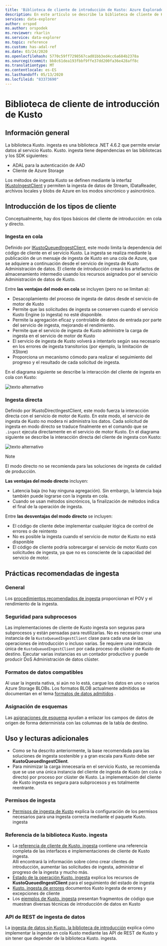 ```yaml
---
title: 'Biblioteca de cliente de introducción de Kusto: Azure Explorador de datos | Microsoft Docs'
description: En este artículo se describe la biblioteca de cliente de Kusto ingesta en Azure Explorador de datos.
services: data-explorer
author: orspod
ms.author: orspodek
ms.reviewer: rkarlin
ms.service: data-explorer
ms.topic: reference
ms.custom: has-adal-ref
ms.date: 03/24/2020
ms.openlocfilehash: 5770c59ff7298567cad01bb3ed4cc6a684b2378a
ms.sourcegitcommit: bb8c61dea193fbbf9ffe37dd200fa36e428aff8c
ms.translationtype: MT
ms.contentlocale: es-ES
ms.lasthandoff: 05/13/2020
ms.locfileid: "83373690"
---
```

# <a name="kusto-ingest-client-library"></a>Biblioteca de cliente de introducción de Kusto

## <a name="overview"></a>Información general
La biblioteca Kusto. ingesta es una biblioteca .NET 4.6.2 que permite enviar datos al servicio Kusto.
Kusto. ingesta tiene dependencias en las bibliotecas y los SDK siguientes:

* ADAL para la autenticación de AAD
* Cliente de Azure Storage

Los métodos de ingesta Kusto se definen mediante la interfaz [IKustoIngestClient](kusto-ingest-client-reference.md#interface-ikustoingestclient) y permiten la ingesta de datos de Stream, IDataReader, archivos locales y blobs de Azure en los modos sincrónico y asincrónico.

## <a name="ingest-client-flavors"></a>Introducción de los tipos de cliente
Conceptualmente, hay dos tipos básicos del cliente de introducción: en cola y directo.

### <a name="queued-ingestion"></a>Ingesta en cola
Definido por [IKustoQueuedIngestClient](kusto-ingest-client-reference.md#interface-ikustoqueuedingestclient), este modo limita la dependencia del código de cliente en el servicio Kusto. La ingesta se realiza mediante la publicación de un mensaje de ingesta de Kusto en una cola de Azure, que se adquiere a continuación desde el servicio de ingesta de Kusto Administración de datos. El cliente de introducción creará los artefactos de almacenamiento intermedio usando los recursos asignados por el servicio Administración de datos de Kusto.

Entre **las ventajas del modo en cola** se incluyen (pero no se limitan a):

* Desacoplamiento del proceso de ingesta de datos desde el servicio de motor de Kusto
* Permite que las solicitudes de ingesta se conserven cuando el servicio Kusto Engine (o ingesta) no esté disponible.
* Permite la agregación eficaz y controlable de datos de entrada por parte del servicio de ingesta, mejorando el rendimiento.
* Permite que el servicio de ingesta de Kusto administre la carga de ingesta en el servicio de motor de Kusto
* El servicio de ingesta de Kusto volverá a intentarlo según sea necesario en los errores de ingesta transitorios (por ejemplo, la limitación de XStore)
* Proporciona un mecanismo cómodo para realizar el seguimiento del progreso y el resultado de cada solicitud de ingesta.

En el diagrama siguiente se describe la interacción del cliente de ingesta en cola con Kusto:

![texto alternativo](../images/queued-ingest.jpg "en cola: ingesta")

### <a name="direct-ingestion"></a>Ingesta directa
Definido por IKustoDirectIngestClient, este modo fuerza la interacción directa con el servicio de motor de Kusto. En este modo, el servicio de ingesta de Kusto no modera ni administra los datos. Cada solicitud de ingesta en modo directo se traduce finalmente en el comando que se `.ingest` ejecuta directamente en el servicio de motor Kusto.
En el diagrama siguiente se describe la interacción directa del cliente de ingesta con Kusto:

![texto alternativo](../images/direct-ingest.jpg "ingesta directa")

> [!NOTE]
> El modo directo no se recomienda para las soluciones de ingesta de calidad de producción.

**Las ventajas del modo directo** incluyen:

* Latencia baja (no hay ninguna agregación). Sin embargo, la latencia baja también puede lograrse con la ingesta en cola.
* Cuando se usan métodos sincrónicos, la finalización de métodos indica el final de la operación de ingesta.

Entre **las desventajas del modo directo** se incluyen:

* El código de cliente debe implementar cualquier lógica de control de errores o de reintento
* No es posible la ingesta cuando el servicio de motor de Kusto no está disponible
* El código de cliente podría sobrecargar el servicio de motor Kusto con solicitudes de ingesta, ya que no es consciente de la capacidad del servicio de motor.

## <a name="ingestion-best-practices"></a>Prácticas recomendadas de ingesta

### <a name="general"></a>General
Los [procedimientos recomendados de ingesta](kusto-ingest-best-practices.md) proporcionan el POV y el rendimiento de la ingesta.

### <a name="thread-safety"></a>Seguridad para subprocesos
Las implementaciones de cliente de Kusto ingesta son seguras para subprocesos y están pensadas para reutilizarlas. No es necesario crear una instancia de la `KustoQueuedIngestClient` clase para cada una de las operaciones de introducción o incluso varias. Se requiere una instancia única de `KustoQueuedIngestClient` por cada proceso de clúster de Kusto de destino. Ejecutar varias instancias es un contador productivo y puede producir DoS Administración de datos clúster.

### <a name="supported-data-formats"></a>Formatos de datos compatibles
Al usar la ingesta nativa, si aún no lo está, cargue los datos en uno o varios Azure Storage BLOBs. Los formatos BLOB actualmente admitidos se documentan en el tema [formatos de datos admitidos](../../../ingestion-supported-formats.md) .

### <a name="schema-mapping"></a>Asignación de esquemas
Las [asignaciones de esquema](../../management/mappings.md) ayudan a enlazar los campos de datos de origen de forma determinista con las columnas de la tabla de destino.

## <a name="usage-and-further-reading"></a>Uso y lecturas adicionales

* Como se ha descrito anteriormente, la base recomendada para las soluciones de ingesta sostenible y a gran escala para Kusto debe ser **KustoQueuedIngestClient**.
* Para minimizar la carga innecesaria en el servicio Kusto, se recomienda que se use una única instancia del cliente de ingesta de Kusto (en cola o directo) por proceso por clúster de Kusto. La implementación del cliente de Kusto ingesta es segura para subprocesos y es totalmente reentrante.

### <a name="ingestion-permissions"></a>Permisos de ingesta
* [Permisos de ingesta de Kusto](kusto-ingest-client-permissions.md) explica la configuración de los permisos necesarios para una ingesta correcta mediante el paquete Kusto. ingesta

### <a name="kustoingest-library-reference"></a>Referencia de la biblioteca Kusto. ingesta
* La [referencia de cliente de Kusto. ingesta](kusto-ingest-client-reference.md) contiene una referencia completa de las interfaces e implementaciones de cliente de Kusto ingesta.<BR>Allí encontrará la información sobre cómo crear clientes de introducción, aumentar las solicitudes de ingesta, administrar el progreso de la ingesta y mucho más.
* [Estado de la operación Kusto. ingesta](kusto-ingest-client-status.md) explica los recursos de **KustoQueuedIngestClient** para el seguimiento del estado de ingesta
* [Kusto. ingesta de errores](kusto-ingest-client-errors.md) documentos Kusto ingesta de errores y excepciones de cliente
* Los [ejemplos de Kusto. ingesta](kusto-ingest-client-examples.md) presentan fragmentos de código que muestran diversas técnicas de introducción de datos en Kusto

### <a name="data-ingestion-rest-apis"></a>API de REST de ingesta de datos
La [ingesta de datos sin Kusto. la biblioteca de introducción](kusto-ingest-client-rest.md) explica cómo implementar la ingesta en cola Kusto mediante las API de REST de Kusto y sin tener que depender de la biblioteca Kusto. ingesta.
